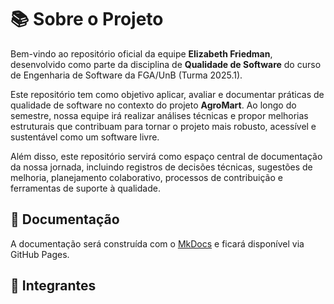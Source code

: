 # 📚 Sobre o Projeto

Bem-vindo ao repositório oficial da equipe **Elizabeth Friedman**, desenvolvido como parte da disciplina de **Qualidade de Software** do curso de Engenharia de Software da FGA/UnB (Turma 2025.1).

Este repositório tem como objetivo aplicar, avaliar e documentar práticas de qualidade de software no contexto do projeto **AgroMart**. Ao longo do semestre, nossa equipe irá realizar análises técnicas e propor melhorias estruturais que contribuam para tornar o projeto mais robusto, acessível e sustentável como um software livre.

Além disso, este repositório servirá como espaço central de documentação da nossa jornada, incluindo registros de decisões técnicas, sugestões de melhoria, planejamento colaborativo, processos de contribuição e ferramentas de suporte à qualidade.


## 📄 Documentação

A documentação será construída com o [MkDocs](https://fcte-qualidade-de-software-1.github.io/2025-1-T02-ELIZABETH-FRIEDMAN) e ficará disponível via GitHub Pages.

## 👥 Integrantes
